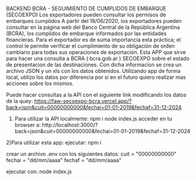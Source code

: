 BACKEND
BCRA - SEGUIMIENTO DE CUMPLIDOS DE EMBARQUE (SECOEXPO)
Los exportadores pueden consultar los permisos de embarques cumplidos
A partir del 18/06/2020, los exportadores pueden consultar en la página web del Banco Central de la República Argentina (BCRA), los cumplidos de embarque informados por las entidades financieras.
Para el exportador es de suma importancia esta práctica; el control le permite verificar el cumplimiento de su obligación de orden cambiario para todas sus operaciones de exportación.
Esta APP que sirve para hacer una consulta a BCRA ( bcra.gob.ar ) SECOEXPO sobre el estado
de presentacion de las destinaciones.
Con dicha informacion se crea un archivo JSON y un xls con los datos obtenidos.
Utilizando app de forma local, utilizo los datos por diferencia por si en el futuro quiero realizar mas acciones sobre los mismos.

Puede hacer consultas a la API con el siguiente link modificando los datos de la quey:
https://faw-secoexpo-bcra.vercel.app/?back=json&cuit=00000000000&fechai=01-01-2019&fechaf=31-12-2024

1) Para utilizar la API localmente:
npm i
node index.js
acceder en tu browser a:
http://localhost:3000/?back=json&cuit=00000000000&fechai=01-01-2019&fechaf=31-12-2024

2)Para utilizar esta app:
ejecutar: npm i

crear un archivo .env con los siguientes datos:
cuit = "00000000000"
fechai = "dd/mm/aaaa"
fechaf = "dd/mm/aaaa"

ejecutar con: node index.js

